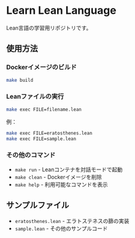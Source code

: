 # Learn Lean Language

Lean言語の学習用リポジトリです。

## 使用方法

### Dockerイメージのビルド
```bash
make build
```

### Leanファイルの実行
```bash
make exec FILE=filename.lean
```

例：
```bash
make exec FILE=eratosthenes.lean
make exec FILE=sample.lean
```

### その他のコマンド
- `make run` - Leanコンテナを対話モードで起動
- `make clean` - Dockerイメージを削除
- `make help` - 利用可能なコマンドを表示

## サンプルファイル

- `eratosthenes.lean` - エラトステネスの篩の実装
- `sample.lean` - その他のサンプルコード

